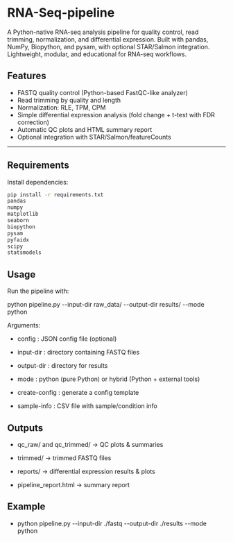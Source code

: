 # RNA-Seq-pipeline
A Python-native RNA-seq analysis pipeline for quality control, read trimming, normalization, and differential expression. Built with pandas, NumPy, Biopython, and pysam, with optional STAR/Salmon integration. Lightweight, modular, and educational for RNA-seq workflows.


## Features
- FASTQ quality control (Python-based FastQC-like analyzer)
- Read trimming by quality and length
- Normalization: RLE, TPM, CPM
- Simple differential expression analysis (fold change + t-test with FDR correction)
- Automatic QC plots and HTML summary report
- Optional integration with STAR/Salmon/featureCounts

---

## Requirements
Install dependencies:
```bash
pip install -r requirements.txt
pandas
numpy
matplotlib
seaborn
biopython
pysam
pyfaidx
scipy
statsmodels
```

## Usage

Run the pipeline with:

python pipeline.py --input-dir raw_data/ --output-dir results/ --mode python


Arguments:

- config : JSON config file (optional)

- input-dir : directory containing FASTQ files

- output-dir : directory for results

- mode : python (pure Python) or hybrid (Python + external tools)

- create-config : generate a config template

- sample-info : CSV file with sample/condition info

## Outputs

- qc_raw/ and qc_trimmed/ → QC plots & summaries

- trimmed/ → trimmed FASTQ files

- reports/ → differential expression results & plots

- pipeline_report.html → summary report

## Example
- python pipeline.py --input-dir ./fastq --output-dir ./results --mode python
